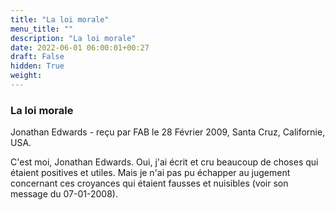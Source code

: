 ```yaml
---
title: "La loi morale"
menu_title: ""
description: "La loi morale"
date: 2022-06-01 06:00:01+00:27
draft: False
hidden: True
weight:
---
```

### La loi morale

Jonathan Edwards - reçu par FAB le 28 Février 2009, Santa Cruz, Californie, USA.

C'est moi, Jonathan Edwards.
Oui, j'ai écrit et cru beaucoup de choses qui étaient positives et utiles. Mais je n'ai pas pu échapper au jugement concernant ces croyances qui étaient fausses et nuisibles (voir son message du 07-01-2008).